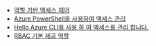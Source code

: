 * [역할 기반 액세스 제어](../articles/active-directory/role-based-access-control-configure.md)
* [Azure PowerShell을 사용하여 액세스 관리](../articles/active-directory/role-based-access-control-manage-access-powershell.md)
* [Hello Azure CLI를 사용 하 여 액세스를 관리 합니다.](../articles/active-directory/role-based-access-control-manage-access-azure-cli.md)
* [RBAC 기본 제공 역할](../articles/active-directory/role-based-access-built-in-roles.md)

